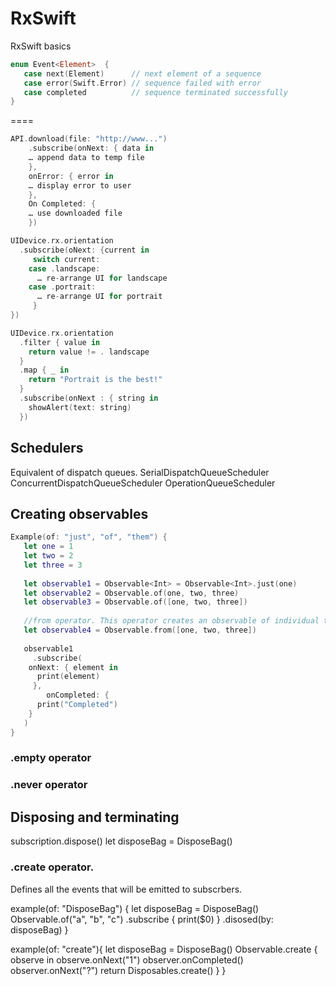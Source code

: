 # RxSwift
RxSwift basics

```swift
enum Event<Element>  {
   case next(Element)      // next element of a sequence
   case error(Swift.Error) // sequence failed with error
   case completed          // sequence terminated successfully
}
```
====
```swift
API.download(file: "http://www...")
	.subscribe(onNext: { data in 
	… append data to temp file
	},
	onError: { error in
	… display error to user
	}, 
	On Completed: {
	… use downloaded file
	})
```
```swift
UIDevice.rx.orientation
  .subscribe(oNext: {current in 
     switch current:
	case .landscape:
	  … re-arrange UI for landscape
	case .portrait: 
	  … re-arrange UI for portrait
     }
})
```
```swift
UIDevice.rx.orientation 
  .filter { value in	
  	return value != . landscape
  }
  .map { _ in 
	return "Portrait is the best!"
  }
  .subscribe(onNext : { string in
	showAlert(text: string)
  })
```

## Schedulers

Equivalent of dispatch queues. 
SerialDispatchQueueScheduler
ConcurrentDispatchQueueScheduler
OperationQueueScheduler

## Creating observables

```swift
Example(of: "just", "of", "them") {
   let one = 1
   let two = 2
   let three = 3
   
   let observable1 = Observable<Int> = Observable<Int>.just(one)
   let observable2 = Observable.of(one, two, three)
   let observable3 = Observable.of([one, two, three])
   
   //from operator. This operator creates an observable of individual type instance from a regular array of elements. Only takes an array
   let observable4 = Observable.from([one, two, three])
   
   observable1
     .subscribe(
   	onNext: { element in
	  print(element)
     },
     	onCompleted: {
	  print("Completed")
	}
   )
}
```
### .empty operator

### .never operator

## Disposing and terminating

subscription.dispose()
let disposeBag = DisposeBag()

### .create operator.
Defines all the events that will be emitted to subscrbers.

example(of: "DisposeBag") {
  let disposeBag = DisposeBag()
  Observable.of("a", "b", "c")
    .subscribe {
    print($0)
    }
    .disosed(by: disposeBag)
}

example(of: "create"){
  let disposeBag = DisposeBag()
  Observable<String>.create { observe in
    observe.onNext("1")
    observer.onCompleted()
    observer.onNext("?")
    return Disposables.create()
  }
}


